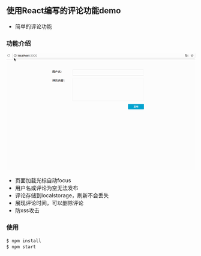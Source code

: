 ## 使用React编写的评论功能demo
- 简单的评论功能


### 功能介绍
![image](https://github.com/ASkyBig/react-comment-demo/blob/master/commentblog.gif)
- 页面加载光标自动focus
- 用户名或评论为空无法发布
- 评论存储到localstorage，刷新不会丢失
- 展现评论时间，可以删除评论
- 防xss攻击
### 使用

```
$ npm install
$ npm start
```
